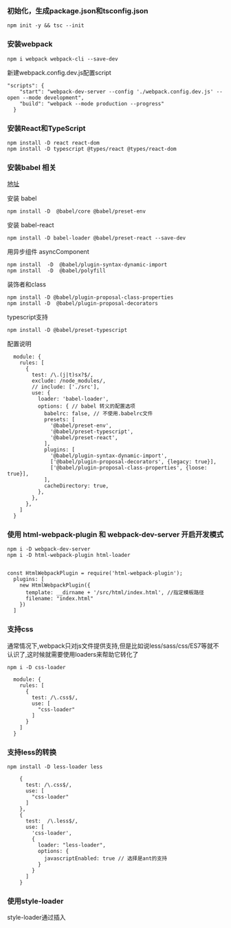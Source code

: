 ### 初始化，生成package.json和tsconfig.json

```
npm init -y && tsc --init
```

### 安装webpack

```
npm i webpack webpack-cli --save-dev
```
新建webpack.config.dev.js配置script

```
"scripts": {
    "start": "webpack-dev-server --config './webpack.config.dev.js' --open --mode development",
    "build": "webpack --mode production --progress"
  }
```

### 安装React和TypeScript

```
npm install -D react react-dom 
npm install -D typescript @types/react @types/react-dom
```

### 安装babel 相关

[地址](https://www.npmjs.com/package/babel-loader)


安装 babel

```
npm install -D  @babel/core @babel/preset-env 
```

安装 babel-react

```
npm install -D babel-loader @babel/preset-react --save-dev
```

用异步组件 asyncComponent

```
npm install  -D  @babel/plugin-syntax-dynamic-import 
npm install  -D  @babel/polyfill

```

装饰者和class

```
npm install -D @babel/plugin-proposal-class-properties 
npm install -D  @babel/plugin-proposal-decorators

```

typescript支持

```
npm install -D @babel/preset-typescript
```

配置说明
```
  module: {
    rules: [
      {
        test: /\.(j|t)sx?$/,
        exclude: /node_modules/,
        // include: ['./src'],
        use: {
          loader: 'babel-loader',
          options: { // babel 转义的配置选项
            babelrc: false, // 不使用.babelrc文件
            presets: [
              '@babel/preset-env',
              '@babel/preset-typescript',
              '@babel/preset-react',
            ],
            plugins: [
              '@babel/plugin-syntax-dynamic-import',
              ['@babel/plugin-proposal-decorators', {legacy: true}],
              ['@babel/plugin-proposal-class-properties', {loose: true}],
            ],
            cacheDirectory: true,
          },
        },
      },
    ]
  }
```

### 使用 html-webpack-plugin 和 webpack-dev-server 开启开发模式
```
npm i -D webpack-dev-server
npm i -D html-webpack-plugin html-loader
```

```webpack.dev

const HtmlWebpackPlugin = require('html-webpack-plugin');
  plugins: [
    new HtmlWebpackPlugin({
      template: __dirname + '/src/html/index.html', //指定模板路径
      filename: "index.html"
    })
  ]

```

### 支持css

通常情况下,webpack只对js文件提供支持,但是比如说less/sass/css/ES7等就不认识了,这时候就需要使用loaders来帮助它转化了

```
npm i -D css-loader
```

```
  module: {
    rules: [
      {
        test: /\.css$/,
        use: [
          "css-loader"
        ]
      }
    ]
  }
  ```

### 支持less的转换
  ```
  npm install -D less-loader less
  ```

  ```
      {
        test: /\.css$/,
        use: [
          "css-loader"
        ]
      },
      {
        test:  /\.less$/,
        use: [
          'css-loader',
          {
            loader: "less-loader",
            options: {
              javascriptEnabled: true // 选择是ant的支持
            }
          }
        ]
      }
```

### 使用style-loader
style-loader通过插入<style>标记将CSS添加到DOM中。
建议将 style-loader 与 css-loader 结合使用

```
npm install style-loader --save-dev
```

### 增加antd组件 

```
npm i --save antd 
```

```
import { DatePicker } from 'antd';
ReactDOM.render(<DatePicker />, mountNode);
```

引入样式

```
import 'antd/dist/antd.less'; // or 'antd/dist/antd.css'
```

webpack配置
使用 babel-plugin-import（推荐）。

```
// .babelrc or babel-loader option
{
  "plugins": [
    ["import", {
      "libraryName": "antd",
      "libraryDirectory": "es",
      "style": "less" // `style: true` 会加载 less 文件
    }]
  ]
}
```

```
      {
        test: /\.less$/,
        include: [/src/],
        use: [
          'style-loader',
          {
            loader: 'css-loader',
            options: {
              modules: true,
            },
          },
          'less-loader'
        ],
      },
      {
          test: /\.less$/,
          exclude: [/src/],
          use: [
            'style-loader',
            {
              loader: 'css-loader',
              options: {
                  importLoaders: 1
              },
            },
            {
              loader: 'less-loader', // compiles Less to CSS
              options: {
                javascriptEnabled: true // 选择是ant的支持
              }
            },
          ],
      },
```

